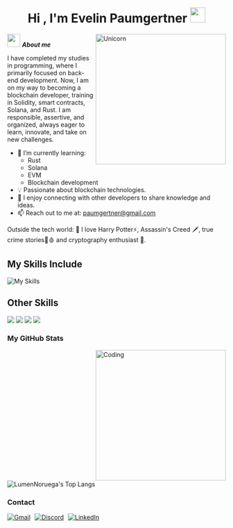 <h1 align="center"><b>Hi , I'm Evelin Paumgertner </b><img src="https://media.giphy.com/media/hvRJCLFzcasrR4ia7z/giphy.gif" width="35"></h1>
<!--  -->
<img align="right" width=300px alt="Unicorn" src="https://media4.giphy.com/media/v1.Y2lkPTc5MGI3NjExODJuNDI0ZzZwcmJlOG1zb29iMGQ5cXZpaWFvYXNuZ2pjcnIwbG9qaiZlcD12MV9pbnRlcm5hbF9naWZfYnlfaWQmY3Q9Zw/6ib6KPmkeAjDTxMxij/giphy.gif" />

<img src="https://media.giphy.com/media/ObNTw8Uzwy6KQ/giphy.gif" width="30px">&nbsp;***About me***

I have completed my studies in programming, where I primarily focused on back-end development. Now, I am on my way to becoming a blockchain developer, training in Solidity, smart contracts, Solana, and Rust. I am responsible, assertive, and organized, always eager to learn, innovate, and take on new challenges.

- 🌱 I’m currently learning:
  - Rust
  - Solana
  - EVM
  - Blockchain development
- 💡 Passionate about blockchain technologies.
- 🤝 I enjoy connecting with other developers to share knowledge and ideas.
- 📫 Reach out to me at: paumgertner@gmail.com

Outside the tech world:
💜 I love Harry Potter⚡️, Assassin's Creed 🗡️, true crime stories🔪🩸 and cryptography enthusiast 🔐.

## My Skills Include

<span>
  <img src="https://skillicons.dev/icons?i=solidity,js,java,py,rust,spring,ts,bash,cs,cpp,docker,maven,mysql,nodejs,npm,express,flutter,git,github,htmx,postman,powershell,html,css" alt="My Skills" />
</span>

## Other Skills
<span>
  <img src="https://img.shields.io/badge/bitcoin-2F3134?style=for-the-badge&logo=bitcoin&logoColor=white">
  <img src="https://img.shields.io/badge/Chainlink-375BD2?style=for-the-badge&logo=Chainlink&logoColor=white">
  <img src="https://img.shields.io/badge/web3.js-F16822?style=for-the-badge&logo=web3.js&logoColor=white">
  <img src="https://img.shields.io/badge/Ethereum-3C3C3D?style=for-the-badge&logo=Ethereum&logoColor=white">


</span>

<h3>My GitHub Stats</h3>
<img align="right" alt="Coding" width="300" src="https://media4.giphy.com/media/v1.Y2lkPTc5MGI3NjExMDA5dTdkYmVjZTBidHN3cGt5ZHB4YXRycDFzODZtcXFjejc2dWc2OCZlcD12MV9pbnRlcm5hbF9naWZfYnlfaWQmY3Q9Zw/QDjpIL6oNCVZ4qzGs7/giphy.gif" >
<br>


![LumenNoruega's Top Langs](https://github-readme-stats.vercel.app/api/top-langs/?username=LumenNoruega&theme=tokyonight&layout=compact)

<h3>Contact</h3>
<div style="display: flex; gap: 10px; align-items: center;">
    <a href="mailto:paumgertner@gmail.com" target="_blank">
        <img src="https://skillicons.dev/icons?i=gmail" alt="Gmail">
    </a>
    <a href="https://discord.com/users/lumen_noruega" target="_blank">
        <img src="https://skillicons.dev/icons?i=discord" alt="Discord">
    </a>
    <a href="https://www.linkedin.com/in/evelin-paumgertner/" target="_blank">
        <img src="https://skillicons.dev/icons?i=linkedin" alt="LinkedIn">
    </a>
</div>









